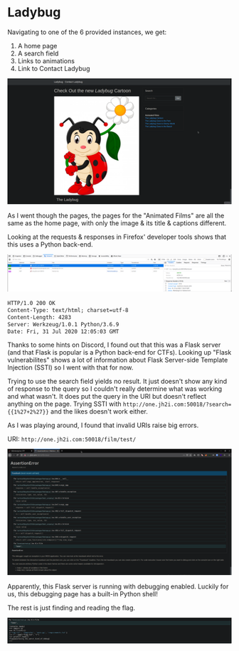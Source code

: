# Ladybug

Navigating to one of the 6 provided instances, we get:

1. A home page
1. A search field
1. Links to animations
1. Link to Contact Ladybug

![Home](home.png)

As I went though the pages, the pages for the "Animated Films" are all the same as the home page, with only the image & its title & captions different.

Looking at the requests & responses in Firefox' developer tools shows that this uses a Python back-end.

![response](response.png)

```
HTTP/1.0 200 OK
Content-Type: text/html; charset=utf-8
Content-Length: 4283
Server: Werkzeug/1.0.1 Python/3.6.9
Date: Fri, 31 Jul 2020 12:05:03 GMT
```

Thanks to some hints on Discord, I found out that this was a Flask server (and that Flask is popular is a Python back-end for CTFs). Looking up "Flask vulnerabilites" shows a lot of information about Flask Server-side Template Injection (SSTI) so I went with that for now.

Trying to use the search field yields no result. It just doesn't show any kind of response to the query so I couldn't really determine what was working and what wasn't. It does put the query in the URI but doesn't reflect anything on the page. Trying SSTI with `http://one.jh2i.com:50018/?search={{1%27+2%27}}` and the likes doesn't work either.

As I was playing around, I found that invalid URIs raise big errors.

URI: `http://one.jh2i.com:50018/film/test/`

![Invalid URI](invalid_uri.png)

Apparently, this Flask server is running with debugging enabled. Luckily for us, this debugging page has a built-in Python shell!

The rest is just finding and reading the flag.

![shell](shell.png)
